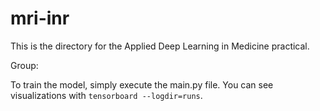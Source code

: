 # mri-inr

This is the directory for the Applied Deep Learning in Medicine practical. 

Group:



To train the model, simply execute the main.py file. You can see visualizations with `tensorboard --logdir=runs`. 